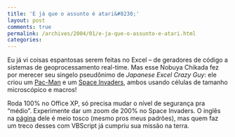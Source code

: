 ```yaml
---
title: 'E já que o assunto é atari&#8230;'
layout: post
comments: true
permalink: /archives/2004/01/e-ja-que-o-assunto-e-atari.html
categories:
---
```

Eu já vi coisas espantosas serem feitas no Excel &#8211; de geradores de código a sistemas de geoprocessamento real-time. Mas esse Nobuya Chikada fez por merecer seu singelo pseudônimo de *Japanese Excel Crazy Guy*: ele criou um <a href=http://www1.plala.or.jp/chikada/vba/pac/pacelle.zip>Pac-Man</a> e um <a href=http://www1.plala.or.jp/chikada/vba/cellvader/cellvader_e.zip>Space Invaders</a>, ambos usando células de tamanho microscópico e macros!

Roda 100% no Office XP, só precisa mudar o nível de segurança pra &#8220;médio&#8221;. Experimente dar um zoom de 200% no Space Invaders. O inglês na <a href=http://www.geocities.jp/nchikada/pac/ >página</a> dele é meio tosco (mesmo pros meus padrões), mas quem faz um treco desses com VBScript já cumpriu sua missão na terra.